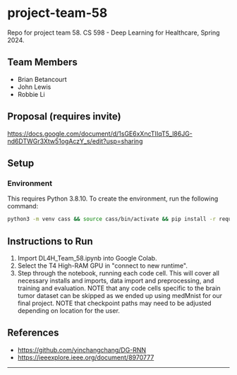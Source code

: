 # project-team-58
Repo for project team 58. CS 598 - Deep Learning for Healthcare, Spring 2024.

## Team Members
- Brian Betancourt
- John Lewis
- Robbie Li

## Proposal (requires invite)
https://docs.google.com/document/d/1sGE6xXncTIIqT5_l86JG-nd6DTWGr3Xtw51ogAczY_s/edit?usp=sharing

## Setup

### Environment

This requires Python 3.8.10. To create the environment, run the following command:

```bash
python3 -m venv cass && source cass/bin/activate && pip install -r requirements.txt
```

## Instructions to Run
1. Import DL4H_Team_58.ipynb into Google Colab.
2. Select the T4 High-RAM GPU in "connect to new runtime".
3. Step through the notebook, running each code cell. This will cover all necessary installs and imports, data import and preprocessing, and training and evaluation.
   NOTE that any code cells specific to the brain tumor dataset can be skipped as we ended up using medMnist for our final project.
   NOTE that checkpoint paths may need to be adjusted depending on location for the user.

## References
- https://github.com/yinchangchang/DG-RNN
- https://ieeexplore.ieee.org/document/8970777

---
